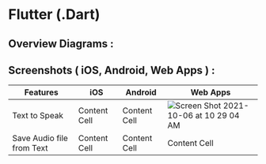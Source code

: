 # Flutter (.Dart)

## Overview Diagrams :

## Screenshots ( iOS, Android, Web Apps ) :
| Features | iOS | Android | Web Apps |
| ------------- | ------------- | ------------- | ------------- |
| Text to Speak  | Content Cell  | Content Cell  | ![Screen Shot 2021-10-06 at 10 29 04 AM](https://user-images.githubusercontent.com/49804761/136235052-a35e2fcc-ddf6-4b56-a9f7-30ce2ab8e13b.png) |
| Save Audio file from Text  | Content Cell  | Content Cell  | Content Cell  |

